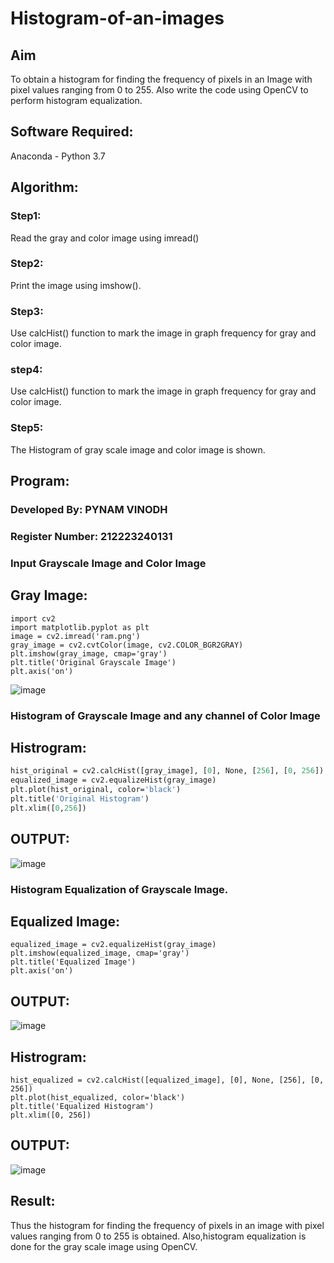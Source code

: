 
# Histogram-of-an-images
## Aim
To obtain a histogram for finding the frequency of pixels in an Image with pixel values ranging from 0 to 255. Also write the code using OpenCV to perform histogram equalization.

## Software Required:
Anaconda - Python 3.7

## Algorithm:
### Step1:
Read the gray and color image using imread()

### Step2:
Print the image using imshow().

### Step3:
Use calcHist() function to mark the image in graph frequency for gray and color image.

### step4:
Use calcHist() function to mark the image in graph frequency for gray and color image.

### Step5:
The Histogram of gray scale image and color image is shown.


## Program:
### Developed By: PYNAM VINODH
### Register Number: 212223240131
### Input Grayscale Image and Color Image
## Gray Image:
```
import cv2
import matplotlib.pyplot as plt
image = cv2.imread('ram.png')
gray_image = cv2.cvtColor(image, cv2.COLOR_BGR2GRAY)
plt.imshow(gray_image, cmap='gray')
plt.title('Original Grayscale Image')
plt.axis('on')
```
![image](https://github.com/user-attachments/assets/567c6eaa-a138-4b18-8702-28ae71a1dc7e)

### Histogram of Grayscale Image and any channel of Color Image
## Histrogram:
```p
hist_original = cv2.calcHist([gray_image], [0], None, [256], [0, 256])
equalized_image = cv2.equalizeHist(gray_image)
plt.plot(hist_original, color='black')
plt.title('Original Histogram')
plt.xlim([0,256])
```
## OUTPUT:
![image](https://github.com/user-attachments/assets/1855157a-75a9-4c88-a3a8-6442ffb72305)

### Histogram Equalization of Grayscale Image.

## Equalized Image:
```
equalized_image = cv2.equalizeHist(gray_image)
plt.imshow(equalized_image, cmap='gray')
plt.title('Equalized Image')
plt.axis('on')
```
## OUTPUT:
![image](https://github.com/user-attachments/assets/7a6588fc-b44c-43de-b5cf-c48d78393bab)


## Histrogram:
```
hist_equalized = cv2.calcHist([equalized_image], [0], None, [256], [0, 256])
plt.plot(hist_equalized, color='black')
plt.title('Equalized Histogram')
plt.xlim([0, 256])
```
## OUTPUT:
![image](https://github.com/user-attachments/assets/46d820bb-1d09-4580-94d7-46397074dbcb)


## Result: 
Thus the histogram for finding the frequency of pixels in an image with pixel values ranging from 0 to 255 is obtained. Also,histogram equalization is done for the gray scale image using OpenCV.

